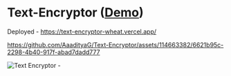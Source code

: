 # Text-Encryptor (<a href="https://text-encryptor-wheat.vercel.app/">Demo</a>)

Deployed - https://text-encryptor-wheat.vercel.app/



https://github.com/AaadityaG/Text-Encryptor/assets/114663382/6621b95c-2298-4b40-917f-abad7dadd777

![Text Encryptor -](https://github.com/AaadityaG/Text-Encryptor/assets/114663382/9555170d-0d6d-4926-b8ca-45a2614a37cc)
